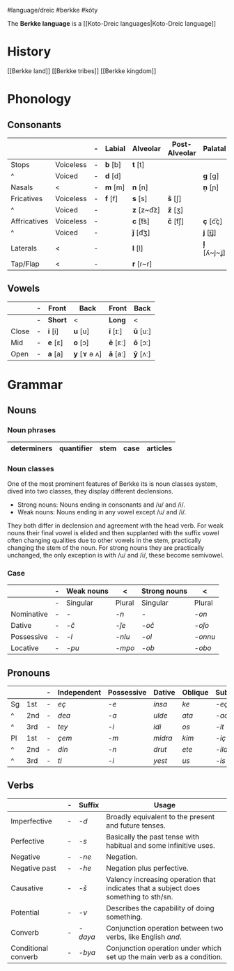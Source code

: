 #language/dreic #berkke #kóty

The **Berkke language** is a [[Koto-Dreic languages|Koto-Dreic language]] 

# History

[[Berkke land]]
[[Berkke tribes]]
[[Berkke kingdom]]

# Phonology

## Consonants

|              |           | -   | Labial    | Alveolar       | Post-Alveolar | Palatal         | Velar     |
| ------------ | --------- | --- | --------- | -------------- | ------------- | --------------- | --------- |
| Stops        | Voiceless | -   | **b** [b] | **t** [t]      |               |                 | **k** [l] |
| ^            | Voiced    | -   | **d** [d] |                |               | **g** [ɡ]       |           |
| Nasals       | <         | -   | **m** [m] | **n** [n]      |               | **ņ** [ɲ]       |           |
| Fricatives   | Voiceless | -   | **f** [f] | **s** [s]      | **š** [ʃ]     |                 |           |
| ^            | Voiced    | -   |           | **z** [z\~d͡z] | **ž** [ʒ]     |                 |           |
| Affricatives | Voiceless | -   |           | **c** [t͡s]    | **č** [t͡ʃ]   | **ç** [c͡ç]     |           |
| ^            | Voiced    | -   |           | **ǰ** [d͡ʒ]    |               | **j** [ɟ͡ʝ]     |           |
| Laterals     | <         | -   |           | **l** [l]      |               | **ļ** [ʎ\~j\~ʝ] |           |
| Tap/Flap     | <         | -   |           | **r** [ɾ\~r]   |               |                 |           |

## Vowels

|       | -   | Front      | Back           | Front       | Back        |
| ----- | --- | ---------- | -------------- | ----------- | ----------- |
|       | -   | **Short**  | <              | **Long**    | <           |
| Close | -   | **i** \[i] | **u** \[u]     | **ī** \[ɪː] | **ū** \[uː] |
| Mid   | -   | **e** \[ɛ] | **o** \[ɔ]     | **ē** \[ɛː] | **ō** \[ɔː] |
| Open  | -   | **a** \[a] | **y** \[ɤ ə ʌ] | **ā** \[aː] | **ȳ** \[ʌː] |

# Grammar

## Nouns

### Noun phrases 

|**determiners**|**quantifier**|**stem**|**case**|**articles**|
|---|---|---|---|---|

### Noun classes

One of the most prominent features of Berkke its is noun classes system, dived into two classes, they display different declensions.

- Strong nouns: Nouns ending in consonants and /u/ and /i/.
- Weak nouns: Nouns ending in any vowel except /u/ and /i/.

They both differ in declension and agreement with the head verb. For weak nouns their final vowel is elided and then supplanted with the suffix vowel often changing qualities due to other vowels in the stem, practically changing the stem of the noun. For strong nouns they are practically unchanged, the only exception is with /u/ and /i/, these become semivowel.

### Case

|            | -   | Weak nouns | <      | Strong nouns | <       |
| ---------- | --- | ---------- | ------ | ------------ | ------- |
|            | -   | Singular   | Plural | Singular     | Plural  |
| Nominative | -   | *-*        | *-n*   | -            | *-on*   |
| Dative     | -   | *-č*       | *-ǰe*  | *-oč*        | *-oǰo*  |
| Possessive | -   | *-l*       | *-nlu* | *-ol*        | *-onnu* |
| Locative   | -   | *-pu*      | *-mpo* | *-ob*        | *-obo*  |

## Pronouns

|     |     | -   | Independent | Possessive | Dative  | Oblique | Subject | Object |
| --- | --- | --- | ----------- | ---------- | ------- | ------- | ------- | ------ |
| Sg  | 1st | -   | *eç*        | *-e*       | *insa*  | *ke*    | *-eç*   | -ubi   |
| ^   | 2nd | -   | *dea*       | *-a*       | *ulde*  | *ata*   | *-ad*   | -di    |
| ^   | 3rd | -   | *tey*       | *-i*       | *idi*   | *os*    | *-it*   | -yul   |
| Pl  | 1st | -   | *çem*       | *-m*       | *midra* | *kim*   | *-iç*   | -pi    |
| ^   | 2nd | -   | *din*       | *-n*       | *drut*  | *ete*   | *-ild*  | -dus   |
| ^   | 3rd | -   | *ti*        | *-i*       | *yest*  | *us*    | *-is*   | -yul   |

## Verbs

|                     | -   | Suffix  | Usage                                                                                |
| ------------------- | --- | ------- | ------------------------------------------------------------------------------------ |
| Imperfective        | -   | *-d*    | Broadly equivalent to the present and future tenses.                                 |
| Perfective          | -   | *-s*    | Basically the past tense with habitual and some infinitive uses.                     |
| Negative            | -   | *-ne*   | Negation.                                                                            |
| Negative past       | -   | *-he*   | Negation plus perfective.                                                            |
| Causative           | -   | *-š*    | Valency increasing operation that indicates that a subject does something to sth/sn. |
| Potential           | -   | *-v*    | Describes the capability of doing something.                                         |
| Converb             | -   | *-daya* | Conjunction operation between two verbs, like English *and*.                         |
| Conditional converb | -   | *-bya*  | Conjunction operation under which set up the main verb as a condition.               |